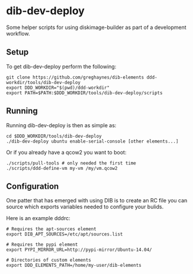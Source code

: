 dib-dev-deploy
==============

Some helper scripts for using diskimage-builder as part of a development
workflow.


Setup
-----

To get dib-dev-deploy perform the following:

    git clone https://github.com/greghaynes/dib-elements ddd-workdir/tools/dib-dev-deploy
    export DDD_WORKDIR="$(pwd)/ddd-workdir"
    export PATH=$PATH:$DDD_WORKDIR/tools/dib-dev-deploy/scripts


Running
-------

Running dib-dev-deploy is then as simple as:

    cd $DDD_WORKDIR/tools/dib-dev-deploy
    ./dib-dev-deploy ubuntu enable-serial-console [other elements...]

Or if you already have a qcow2 you want to boot:

    ./scripts/pull-tools # only needed the first time
    ./scripts/ddd-define-vm my-vm /my/vm.qcow2


Configuration
-------------

One patter that has emerged with using DIB is to create an RC file you can
source which exports variables needed to configure your bulids.

Here is an example dddrc:

    # Requires the apt-sources element
    export DIB_APT_SOURCES=/etc/apt/sources.list

    # Requires the pypi element
    export PYPI_MIRROR_URL=http://pypi-mirror/Ubuntu-14.04/

    # Directories of custom elements
    export DDD_ELEMENTS_PATH=/home/my-user/dib-elements
